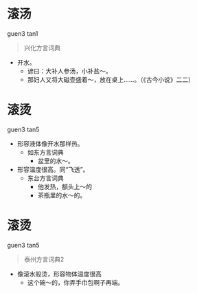 # 滚汤
guen3 tan1
> 兴化方言词典
- 开水。
  - 谚曰：大补人参汤，小补盐～。
  - 那妇人又将大磁壶盛着～，放在桌上……。（《古今小说》二二）

# 滚烫
guen3 tan5
+ 形容液体像开水那样热。
  * 如东方言词典
    - 盆里的水～。
+ 形容温度很高。同“飞透”。
  * 东台方言词典
    - 他发热，额头上～的
    - 茶瓶里的水～的。

# 滚烫
guen3 tan5
> 泰州方言词典2
- 像滚水般烫，形容物体温度很高
  - 这个碗～的，你弄手巾包啊子再端。

